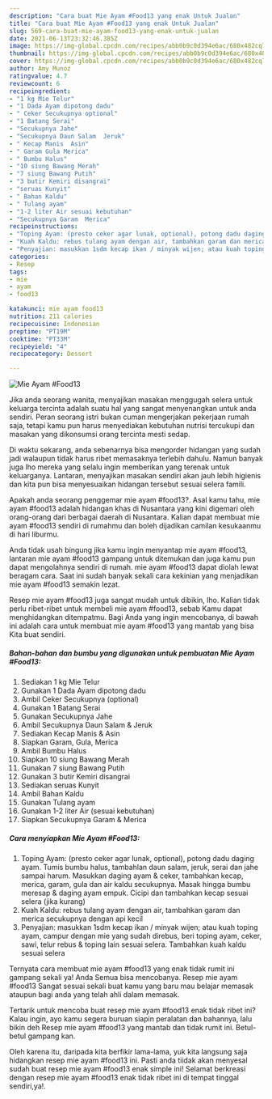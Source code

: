 ```yaml
---
description: "Cara buat Mie Ayam #Food13 yang enak Untuk Jualan"
title: "Cara buat Mie Ayam #Food13 yang enak Untuk Jualan"
slug: 569-cara-buat-mie-ayam-food13-yang-enak-untuk-jualan
date: 2021-06-13T23:32:46.385Z
image: https://img-global.cpcdn.com/recipes/abb0b9c0d394e6ac/680x482cq70/mie-ayam-food13-foto-resep-utama.jpg
thumbnail: https://img-global.cpcdn.com/recipes/abb0b9c0d394e6ac/680x482cq70/mie-ayam-food13-foto-resep-utama.jpg
cover: https://img-global.cpcdn.com/recipes/abb0b9c0d394e6ac/680x482cq70/mie-ayam-food13-foto-resep-utama.jpg
author: Amy Munoz
ratingvalue: 4.7
reviewcount: 6
recipeingredient:
- "1 kg Mie Telur"
- "1 Dada Ayam dipotong dadu"
- " Ceker Secukupnya optional"
- "1 Batang Serai"
- "Secukupnya Jahe"
- "Secukupnya Daun Salam  Jeruk"
- " Kecap Manis  Asin"
- " Garam Gula Merica"
- " Bumbu Halus"
- "10 siung Bawang Merah"
- "7 siung Bawang Putih"
- "3 butir Kemiri disangrai"
- "seruas Kunyit"
- " Bahan Kaldu"
- " Tulang ayam"
- "1-2 liter Air sesuai kebutuhan"
- "Secukupnya Garam  Merica"
recipeinstructions:
- "Toping Ayam: (presto ceker agar lunak, optional), potong dadu daging ayam. Tumis bumbu halus, tambahlan daun salam, jeruk, serai dan jahe sampai harum. Masukkan daging ayam &amp; ceker, tambahkan kecap, merica, garam, gula dan air kaldu secukupnya. Masak hingga bumbu meresap &amp; daging ayam empuk. Cicipi dan tambahkan kecap sesuai selera (jika kurang)"
- "Kuah Kaldu: rebus tulang ayam dengan air, tambahkan garam dan merica secukupnya dengan api kecil"
- "Penyajian: masukkan 1sdm kecap ikan / minyak wijen; atau kuah toping ayam, campur dengan mie yang sudah direbus, beri toping ayam, ceker, sawi, telur rebus &amp; toping lain sesuai selera. Tambahkan kuah kaldu sesuai selera"
categories:
- Resep
tags:
- mie
- ayam
- food13

katakunci: mie ayam food13 
nutrition: 211 calories
recipecuisine: Indonesian
preptime: "PT19M"
cooktime: "PT33M"
recipeyield: "4"
recipecategory: Dessert

---
```



![Mie Ayam #Food13](https://img-global.cpcdn.com/recipes/abb0b9c0d394e6ac/680x482cq70/mie-ayam-food13-foto-resep-utama.jpg)

Jika anda seorang wanita, menyajikan masakan menggugah selera untuk keluarga tercinta adalah suatu hal yang sangat menyenangkan untuk anda sendiri. Peran seorang istri bukan cuman mengerjakan pekerjaan rumah saja, tetapi kamu pun harus menyediakan kebutuhan nutrisi tercukupi dan masakan yang dikonsumsi orang tercinta mesti sedap.

Di waktu  sekarang, anda sebenarnya bisa mengorder hidangan yang sudah jadi walaupun tidak harus ribet memasaknya terlebih dahulu. Namun banyak juga lho mereka yang selalu ingin memberikan yang terenak untuk keluarganya. Lantaran, menyajikan masakan sendiri akan jauh lebih higienis dan kita pun bisa menyesuaikan hidangan tersebut sesuai selera famili. 



Apakah anda seorang penggemar mie ayam #food13?. Asal kamu tahu, mie ayam #food13 adalah hidangan khas di Nusantara yang kini digemari oleh orang-orang dari berbagai daerah di Nusantara. Kalian dapat membuat mie ayam #food13 sendiri di rumahmu dan boleh dijadikan camilan kesukaanmu di hari liburmu.

Anda tidak usah bingung jika kamu ingin menyantap mie ayam #food13, lantaran mie ayam #food13 gampang untuk ditemukan dan juga kamu pun dapat mengolahnya sendiri di rumah. mie ayam #food13 dapat diolah lewat beragam cara. Saat ini sudah banyak sekali cara kekinian yang menjadikan mie ayam #food13 semakin lezat.

Resep mie ayam #food13 juga sangat mudah untuk dibikin, lho. Kalian tidak perlu ribet-ribet untuk membeli mie ayam #food13, sebab Kamu dapat menghidangkan ditempatmu. Bagi Anda yang ingin mencobanya, di bawah ini adalah cara untuk membuat mie ayam #food13 yang mantab yang bisa Kita buat sendiri.

<!--inarticleads1-->

##### Bahan-bahan dan bumbu yang digunakan untuk pembuatan Mie Ayam #Food13:

1. Sediakan 1 kg Mie Telur
1. Gunakan 1 Dada Ayam dipotong dadu
1. Ambil  Ceker Secukupnya (optional)
1. Gunakan 1 Batang Serai
1. Gunakan Secukupnya Jahe
1. Ambil Secukupnya Daun Salam &amp; Jeruk
1. Sediakan  Kecap Manis &amp; Asin
1. Siapkan  Garam, Gula, Merica
1. Ambil  Bumbu Halus
1. Siapkan 10 siung Bawang Merah
1. Gunakan 7 siung Bawang Putih
1. Gunakan 3 butir Kemiri disangrai
1. Sediakan seruas Kunyit
1. Ambil  Bahan Kaldu
1. Gunakan  Tulang ayam
1. Gunakan 1-2 liter Air (sesuai kebutuhan)
1. Siapkan Secukupnya Garam &amp; Merica




<!--inarticleads2-->

##### Cara menyiapkan Mie Ayam #Food13:

1. Toping Ayam: (presto ceker agar lunak, optional), potong dadu daging ayam. Tumis bumbu halus, tambahlan daun salam, jeruk, serai dan jahe sampai harum. Masukkan daging ayam &amp; ceker, tambahkan kecap, merica, garam, gula dan air kaldu secukupnya. Masak hingga bumbu meresap &amp; daging ayam empuk. Cicipi dan tambahkan kecap sesuai selera (jika kurang)
1. Kuah Kaldu: rebus tulang ayam dengan air, tambahkan garam dan merica secukupnya dengan api kecil
1. Penyajian: masukkan 1sdm kecap ikan / minyak wijen; atau kuah toping ayam, campur dengan mie yang sudah direbus, beri toping ayam, ceker, sawi, telur rebus &amp; toping lain sesuai selera. Tambahkan kuah kaldu sesuai selera




Ternyata cara membuat mie ayam #food13 yang enak tidak rumit ini gampang sekali ya! Anda Semua bisa mencobanya. Resep mie ayam #food13 Sangat sesuai sekali buat kamu yang baru mau belajar memasak ataupun bagi anda yang telah ahli dalam memasak.

Tertarik untuk mencoba buat resep mie ayam #food13 enak tidak ribet ini? Kalau ingin, ayo kamu segera buruan siapin peralatan dan bahannya, lalu bikin deh Resep mie ayam #food13 yang mantab dan tidak rumit ini. Betul-betul gampang kan. 

Oleh karena itu, daripada kita berfikir lama-lama, yuk kita langsung saja hidangkan resep mie ayam #food13 ini. Pasti anda tiidak akan menyesal sudah buat resep mie ayam #food13 enak simple ini! Selamat berkreasi dengan resep mie ayam #food13 enak tidak ribet ini di tempat tinggal sendiri,ya!.

